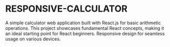 # RESPONSIVE-CALCULATOR
A simple calculator web application built with React.js for basic arithmetic operations. This project showcases fundamental React concepts, making it an ideal starting point for React beginners. Responsive design for seamless usage on various devices.
